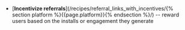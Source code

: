 * [**Incentivize referrals**](/recipes/referral_links_with_incentives/{% section platform %}{{page.platform}}{% endsection %}/) -- reward users based on the installs or engagement they generate
